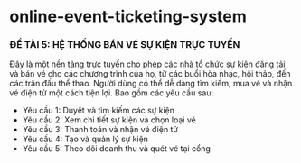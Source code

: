 # online-event-ticketing-system

### ĐỀ TÀI 5: HỆ THỐNG BÁN VÉ SỰ KIỆN TRỰC TUYẾN
Đây là một nền tảng trực tuyến cho phép các nhà tổ chức sự kiện đăng tải và bán vé cho
các chương trình của họ, từ các buổi hòa nhạc, hội thảo, đến các trận đấu thể thao. Người
dùng có thể dễ dàng tìm kiếm, mua vé và nhận vé điện tử một cách tiện lợi. Bao gồm các
yêu cầu sau:
- Yêu cầu 1: Duyệt và tìm kiếm các sự kiện
- Yêu cầu 2: Xem chi tiết sự kiện và chọn loại vé
- Yêu cầu 3: Thanh toán và nhận vé điện tử
- Yêu cầu 4: Tạo và quản lý sự kiện
- Yêu cầu 5: Theo dõi doanh thu và quét vé tại cổng
